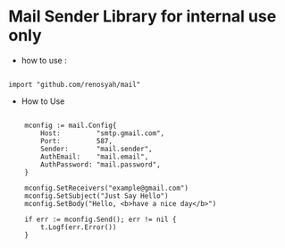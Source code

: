 # Mail Sender Library for internal use only

- how to use : 

```

import "github.com/renosyah/mail"

```

- How to Use

```

	mconfig := mail.Config{
		Host:         "smtp.gmail.com",
		Port:         587,
		Sender:       "mail.sender",
		AuthEmail:    "mail.email",
		AuthPassword: "mail.password",
	}

	mconfig.SetReceivers("example@gmail.com")
	mconfig.SetSubject("Just Say Hello")
	mconfig.SetBody("Hello, <b>have a nice day</b>")

	if err := mconfig.Send(); err != nil {
		t.Logf(err.Error())
	}
	
```
 
